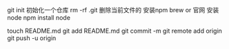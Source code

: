 git init 初始化一个仓库
rm -rf .git 删除当前文件的
安装npm 
brew or 官网
安装node
npm install node

touch README.md
git add README.md
git commit -m 
git remote add origin 
git push -u origin

